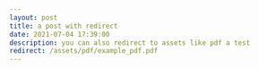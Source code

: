 ```yaml
---
layout: post
title: a post with redirect
date: 2021-07-04 17:39:00
description: you can also redirect to assets like pdf a test
redirect: /assets/pdf/example_pdf.pdf
---
```

